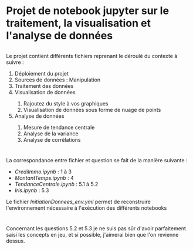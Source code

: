 # Projet de notebook jupyter sur le traitement, la visualisation et l'analyse de données

##

<p>Le projet contient différents fichiers reprenant le déroulé du contexte à suivre :</p>
<ol>
<li>Déploiement du projet</li>
<li>Sources de données : Manipulation</li>
<li>Traitement des données</li>
<li>Visualisation de données</li>
<ol>
<li>Rajoutez du style à vos graphiques</li>
<li>Visualisation de données sous forme de nuage de points</li>
</ol>
<li>Analyse de données</li>
<ol>
<li>Mesure de tendance centrale</li>
<li>Analyse de la variance</li>
<li>Analyse de corrélations</li>
</ol>
</ol>

#

<p>La correspondance entre fichier et question se fait de la manière suivante :</p>
<ul>
<li><i>CrediImmo.ipynb</i> : 1 à 3</li>
<li><i>MontantTemps.ipynb</i> : 4</li>
<li><i>TendanceCentrale.ipynb</i> : 5.1 à 5.2</li>
<li><i>Iris.ipynb</i> : 5.3</li>
</ul>
<p> Le fichier <i>InitiationDonnees_env.yml</i> permet de reconstruire l'environnement nécessaire à l'exécution des différents notebooks</p>

#

<p>Concernant les questions 5.2 et 5.3 je ne suis pas sûr d'avoir parfaitement saisi les concepts en jeu, et si possible, j'aimerai bien que l'on revienne dessus.</p>